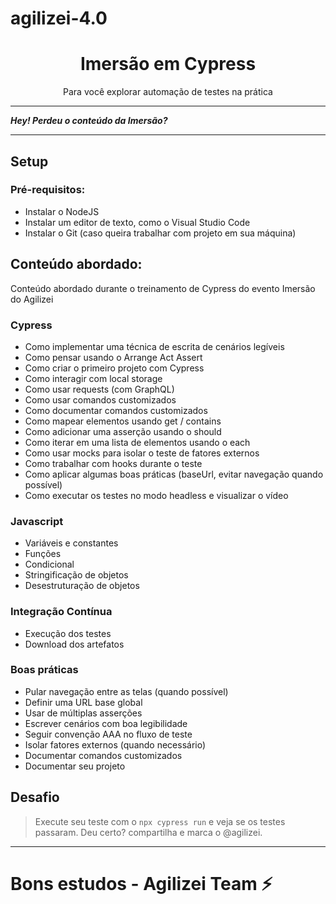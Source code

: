 # agilizei-4.0
<h1 align="center">Imersão em Cypress</h1>
<p align="center">Para você explorar automação de testes na prática</p>

---

***Hey! Perdeu o conteúdo da Imersão?***

---

## Setup

### Pré-requisitos:
- Instalar o NodeJS
- Instalar um editor de texto, como o Visual Studio Code
- Instalar o Git (caso queira trabalhar com projeto em sua máquina)

## Conteúdo abordado:

Conteúdo abordado durante o treinamento de Cypress do evento Imersão do Agilizei

### Cypress

- Como implementar uma técnica de escrita de cenários legíveis
- Como pensar usando o Arrange Act Assert
- Como criar o primeiro projeto com Cypress
- Como interagir com local storage
- Como usar requests (com GraphQL)
- Como usar comandos customizados
- Como documentar comandos customizados
- Como mapear elementos usando get / contains
- Como adicionar uma asserção usando o should
- Como iterar em uma lista de elementos usando o each 
- Como usar mocks para isolar o teste de fatores externos 
- Como trabalhar com hooks durante o teste 
- Como aplicar algumas boas práticas (baseUrl, evitar navegação quando possível)
- Como executar os testes no modo headless e visualizar o vídeo

### Javascript

- Variáveis e constantes
- Funções
- Condicional
- Stringificação de objetos
- Desestruturação de objetos

### Integração Contínua

- Execução dos testes
- Download dos artefatos

### Boas práticas

- Pular navegação entre as telas (quando possível)
- Definir uma URL base global
- Usar de múltiplas asserções
- Escrever cenários com boa legibilidade
- Seguir convenção AAA no fluxo de teste
- Isolar fatores externos (quando necessário)
- Documentar comandos customizados
- Documentar seu projeto

## Desafio

> Execute seu teste com o `npx cypress run` e veja se os testes passaram. Deu certo? compartilha e marca o @agilizei.

---

# Bons estudos - Agilizei Team ⚡️
